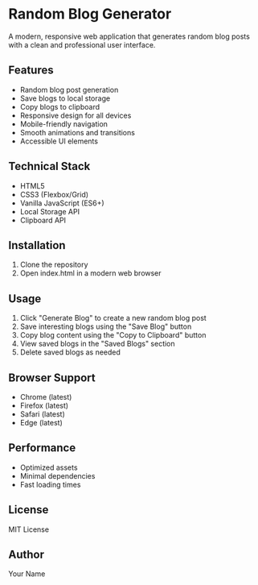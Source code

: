 # Random Blog Generator

A modern, responsive web application that generates random blog posts with a clean and professional user interface.

## Features

- Random blog post generation
- Save blogs to local storage
- Copy blogs to clipboard
- Responsive design for all devices
- Mobile-friendly navigation
- Smooth animations and transitions
- Accessible UI elements

## Technical Stack

- HTML5
- CSS3 (Flexbox/Grid)
- Vanilla JavaScript (ES6+)
- Local Storage API
- Clipboard API

## Installation

1. Clone the repository
2. Open index.html in a modern web browser

## Usage

1. Click "Generate Blog" to create a new random blog post
2. Save interesting blogs using the "Save Blog" button
3. Copy blog content using the "Copy to Clipboard" button
4. View saved blogs in the "Saved Blogs" section
5. Delete saved blogs as needed

## Browser Support

- Chrome (latest)
- Firefox (latest)
- Safari (latest)
- Edge (latest)

## Performance

- Optimized assets
- Minimal dependencies
- Fast loading times

## License

MIT License

## Author

Your Name
